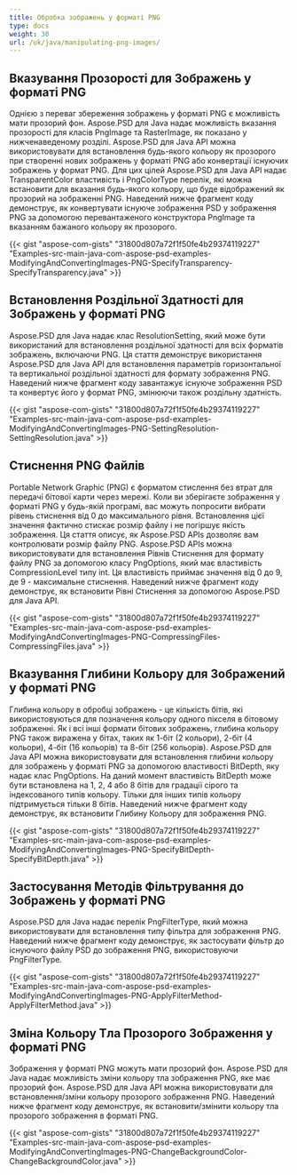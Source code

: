 ```yaml
---
title: Обробка зображень у форматі PNG
type: docs
weight: 30
url: /uk/java/manipulating-png-images/
---
```


## **Вказування Прозорості для Зображень у форматі PNG**
Однією з переваг збереження зображень у форматі PNG є можливість мати прозорий фон. Aspose.PSD для Java надає можливість вказання прозорості для класів PngImage та RasterImage, як показано у нижченаведеному розділі. Aspose.PSD для Java API можна використовувати для встановлення будь-якого кольору як прозорого при створенні нових зображень у форматі PNG або конвертації існуючих зображень у формат PNG. Для цих цілей Aspose.PSD для Java API надає TransparentColor властивість і PngColorType перелік, які можна встановити для вказання будь-якого кольору, що буде відображений як прозорий на зображенні PNG. Наведений нижче фрагмент коду демонструє, як конвертувати існуюче зображення PSD у зображення PNG за допомогою перевантаженого конструктора PngImage та вказанням бажаного кольору як прозорого.



{{< gist "aspose-com-gists" "31800d807a72f1f50fe4b29374119227" "Examples-src-main-java-com-aspose-psd-examples-ModifyingAndConvertingImages-PNG-SpecifyTransparency-SpecifyTransparency.java" >}}
## **Встановлення Роздільної Здатності для Зображень у форматі PNG**
Aspose.PSD для Java надає клас ResolutionSetting, який може бути використаний для встановлення роздільної здатності для всіх форматів зображень, включаючи PNG. Ця стаття демонструє використання Aspose.PSD для Java API для встановлення параметрів горизонтальної та вертикальної роздільної здатності для формату зображення PNG. Наведений нижче фрагмент коду завантажує існуюче зображення PSD та конвертує його у формат PNG, змінюючи також роздільну здатність.



{{< gist "aspose-com-gists" "31800d807a72f1f50fe4b29374119227" "Examples-src-main-java-com-aspose-psd-examples-ModifyingAndConvertingImages-PNG-SettingResolution-SettingResolution.java" >}}
## **Стиснення PNG Файлів**
Portable Network Graphic (PNG) є форматом стислення без втрат для передачі бітової карти через мережі. Коли ви зберігаєте зображення у форматі PNG у будь-якій програмі, вас можуть попросити вибрати рівень стиснення від 0 до максимального рівня. Встановлення цієї значення фактично стискає розмір файлу і не погіршує якість зображення. Ця стаття описує, як Aspose.PSD APIs дозволяє вам контролювати розмір файлу PNG. Aspose.PSD APIs можна використовувати для встановлення Рівнів Стиснення для формату файлу PNG за допомогою класу PngOptions, який має властивість CompressionLevel типу int. Ця властивість приймає значення від 0 до 9, де 9 - максимальне стиснення. Наведений нижче фрагмент коду демонструє, як встановити Рівні Стиснення за допомогою Aspose.PSD для Java API.



{{< gist "aspose-com-gists" "31800d807a72f1f50fe4b29374119227" "Examples-src-main-java-com-aspose-psd-examples-ModifyingAndConvertingImages-PNG-CompressingFiles-CompressingFiles.java" >}}
## **Вказування Глибини Кольору для Зображений у форматі PNG**
Глибина кольору в обробці зображень - це кількість бітів, які використовуються для позначення кольору одного пікселя в бітовому зображенні. Як і всі інші формати бітових зображень, глибина кольору PNG також виражена у бітах, таких як 1-біт (2 кольори), 2-біт (4 кольори), 4-біт (16 кольорів) та 8-біт (256 кольорів). Aspose.PSD для Java API можна використовувати для встановлення глибини кольору для зображень у форматі PNG за допомогою властивості BitDepth, яку надає клас PngOptions. На даний момент властивість BitDepth може бути встановлена на 1, 2, 4 або 8 бітів для градації сірого та індексованого типів кольору. Тільки для інших типів кольору підтримується тільки 8 бітів. Наведений нижче фрагмент коду демонструє, як встановити Глибину Кольору для зображення PNG.



{{< gist "aspose-com-gists" "31800d807a72f1f50fe4b29374119227" "Examples-src-main-java-com-aspose-psd-examples-ModifyingAndConvertingImages-PNG-SpecifyBitDepth-SpecifyBitDepth.java" >}}
## **Застосування Методів Фільтрування до Зображень у форматі PNG**
Aspose.PSD для Java надає перелік PngFilterType, який можна використовувати для встановлення типу фільтра для зображення PNG. Наведений нижче фрагмент коду демонструє, як застосувати фільтр до існуючого файлу PSD до зображення PNG, використовуючи PngFilterType.



{{< gist "aspose-com-gists" "31800d807a72f1f50fe4b29374119227" "Examples-src-main-java-com-aspose-psd-examples-ModifyingAndConvertingImages-PNG-ApplyFilterMethod-ApplyFilterMethod.java" >}}
## **Зміна Кольору Тла Прозорого Зображення у форматі PNG**
Зображення у форматі PNG можуть мати прозорий фон. Aspose.PSD для Java надає можливість зміни кольору тла зображення PNG, яке має прозорий фон. Aspose.PSD для Java API можна використовувати для встановлення/зміни кольору прозорого зображення PNG. Наведений нижче фрагмент коду демонструє, як встановити/змінити кольору тла прозорого зображення в форматі PNG.



{{< gist "aspose-com-gists" "31800d807a72f1f50fe4b29374119227" "Examples-src-main-java-com-aspose-psd-examples-ModifyingAndConvertingImages-PNG-ChangeBackgroundColor-ChangeBackgroundColor.java" >}}

